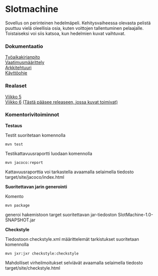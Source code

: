 # Slotmachine

Sovellus on perinteinen hedelmäpeli. Kehitysvaiheessa olevasta pelistä puuttuu vielä oleellisia osia, kuten voittojen tallentuminen pelaajalle. Toistaiseksi voi siis katsoa, kun hedelmien kuvat vaihtuvat.

### Dokumentaatio

[Työaikakirjanpito](https://github.com/hippohiawatha/ot-harjoitustyo/blob/master/dokumentaatio/tuntikirjanpito.md)  
[Vaatimusmäärittely](https://github.com/hippohiawatha/ot-harjoitustyo/blob/master/dokumentaatio/vaatimusmaarittely.md)  
[Arkkitehtuuri](https://github.com/hippohiawatha/ot-harjoitustyo/blob/master/dokumentaatio/arkkitehtuuri.md)  
[Käyttöohje](https://github.com/hippohiawatha/ot-harjoitustyo/blob/master/dokumentaatio/kayttoohje.md)
### Realaset

[Viikko 5](https://github.com/hippohiawatha/ot-harjoitustyo/releases/tag/Viikko5)  
[Viikko 6](https://github.com/hippohiawatha/ot-harjoitustyo/releases/tag/viikko6)
[(Tästä pääsee releaseen, jossa kuvat toimivat)](https://github.com/hippohiawatha/ot-harjoitustyo/releases/tag/Viikko6.1)

### Komentorivitoiminnot

**Testaus**

Testit suoritetaan komennolla

    mvn test
    
Testikattavuusraportti luodaan komennolla

    mvn jacoco:report
    
Kattavuusraporttia voi tarkastella avaamalla selaimella tiedosto target/site/jacoco/index.html

**Suoritettavan jarin generointi**

Komento

    mvn package
    
generoi hakemistoon target suoritettavan jar-tiedoston SlotMachine-1.0-SNAPSHOT.jar

**Checkstyle**

Tiedostoon checkstyle.xml määrittelemät tarkistukset suoritetaan komennolla

    mvn jxr:jxr checkstyle:checkstyle
    
Mahdolliset virheilmoitukset selviävät avaamalla selaimella tiedosto target/site/checkstyle.html

